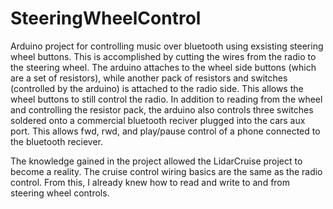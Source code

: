 # SteeringWheelControl

Arduino project for controlling music over bluetooth using exsisting steering wheel buttons. This is accomplished by cutting the wires from the radio to the steering wheel. The arduino attaches to the wheel side buttons (which are a set of resistors), while another pack of resistors and switches (controlled by the arduino) is attached to the radio side. This allows the wheel buttons to still control the radio. In addition to reading from the wheel and controlling the resistor pack, the arduino also controls three switches soldered onto a commercial bluetooth reciver plugged into the cars aux port. This allows fwd, rwd, and play/pause control of a phone connected to the bluetooth reciever.

The knowledge gained in the project allowed the LidarCruise project to become a reality. The cruise control wiring basics are the same as the radio control. From this, I already knew how to read and write to and from steering wheel controls.
